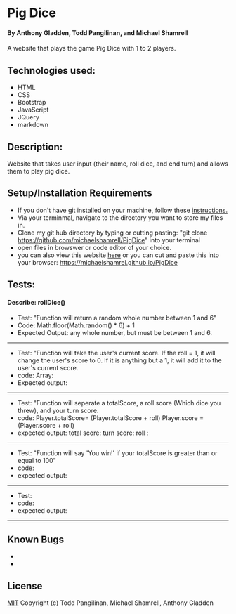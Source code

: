 # Pig Dice

#### By Anthony Gladden, Todd Pangilinan, and Michael Shamrell

A website that plays the game Pig Dice with 1 to 2 players.

## Technologies used:

* HTML
* CSS
* Bootstrap
* JavaScript
* JQuery
* markdown

## Description:
 Website that takes user input (their name, roll dice, and end turn) and allows them to play pig dice.


## Setup/Installation Requirements

* If you don't have git installed on your machine, follow these [instructions.](https://www.learnhowtoprogram.com/introduction-to-programming/getting-started-with-intro-to-programming/git-and-github)
* Via your terminmal, navigate to the directory you want to store my files in.
* Clone my git hub directory by typing or cutting pasting: "git clone https://github.com/michaelshamrell/PigDice" into your terminal
* open files in browswer or code editor of your choice.
* you can also view this website [here](https://github.com/michaelshamrell/PigDice) or you can cut and paste this into your browser: https://michaelshamrel.github.io/PigDice

## Tests:

#### Describe: rollDice()

- Test: "Function will return a random whole number between 1 and 6"
- Code: Math.floor(Math.random() * 6) + 1 
- Expected Output: any whole number, but must be between 1 and 6.
---
- Test: "Function will take the user's current score. If the roll = 1, it will change the user's score to 0. If it is anything but a 1, it will add it to the user's current score.
- code: Array: 
- Expected output:
---
- Test: "Function will seperate a totalScore, a roll score (Which dice you threw), and your turn score.
- code:   Player.totalScore= (Player.totalScore + roll) 
      Player.score = (Player.score + roll)
- expected output: total score:
                    turn score:
                    roll :
---
- Test: "Function will say 'You win!' if your totalScore is greater than or equal to 100"
- code: 
- expected output: 
---
- Test: 
- code: 
- expected output: 
---
## Known Bugs

* 
* 

## License

[MIT](https://opensource.org/licenses/MIT)
Copyright (c) Todd Pangilinan, Michael Shamrell, Anthony Gladden